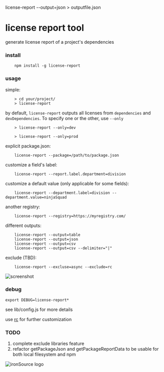 license-report --output=json > outputfile.json



# license report tool
generate license report of a project's dependencies

### install 
```
	npm install -g license-report
```

### usage
simple:
```
	> cd your/project/
	> license-report
```
by default, `license-report` outputs all licenses from `dependencies` and `devDependencies`.
To specify one or the other, use `--only`
```
	> license-report --only=dev
```
```
	> license-report --only=prod
```
explicit package.json:
```
	license-report --package=/path/to/package.json
```
customize a field's label:
```
	license-report --report.label.department=division
```
customize a default value (only applicable for some fields):
```
	license-report --department.label=division --department.value=ninjaSquad
```
another registry:
```
	license-report --registry=https://myregistry.com/
```
different outputs:
```
	license-report --output=table
	license-report --output=json
	license-report --output=csv
	license-report --output=csv --delimiter="|"
```
exclude (TBD):
```
	license-report --excluse=async --exclude=rc
```

![screenshot](screenshot.png)

### debug
```
export DEBUG=license-report*
```

see lib/config.js for more details

use [rc](https://github.com/dominictarr/rc) for further customization

### TODO
1. complete exclude libraries feature
2. refactor getPackageJson and getPackageReportData to be usable for both local filesystem and npm

![ironSource logo](ironsource.png)
